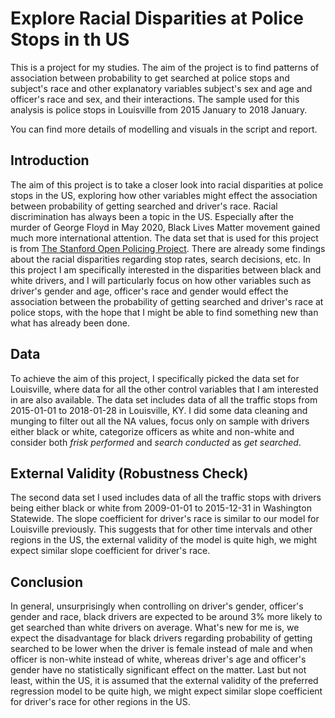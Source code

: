 # Explore Racial Disparities at Police Stops in th US
This is a project for my studies. The aim of the project is to find patterns of association between probability to get searched at police stops and subject's race and other explanatory variables subject's sex and age and officer's race and sex, and their interactions. The sample used for this analysis is police stops in Louisville from 2015 January to 2018 January. 

You can find more details of modelling and visuals in the script and report. 

## Introduction
The aim of this project is to take a closer look into racial disparities at police stops in the US, exploring how other variables might effect the association between probability of getting searched and driver's race. Racial discrimination has always been a topic in the US. Especially after the murder of George Floyd in May 2020, Black Lives Matter movement gained much more international attention. The data set that is used for this project is from [The Stanford Open Policing Project](https://openpolicing.stanford.edu/data/). There are already some findings about the racial disparities regarding stop rates, search decisions, etc. In this project I am specifically interested in the disparities between black and white drivers, and I will particularly focus on how other variables such as driver's gender and age, officer's race and gender would effect the association between the probability of getting searched and driver's race at police stops, with the hope that I might be able to find something new than what has already been done.

## Data
To achieve the aim of this project, I specifically picked the data set for Louisville, where data for all the other control variables that I am interested in are also available. The data set includes data of all the traffic stops from 2015-01-01 to 2018-01-28 in Louisville, KY. I did some data cleaning and munging to filter out all the NA values, focus only on sample with drivers either black or white, categorize officers as white and non-white and consider both *frisk performed* and *search conducted* as *get searched*.

## External Validity (Robustness Check)
The second data set I used includes data of all the traffic stops with drivers being either black or white from 2009-01-01 to 2015-12-31 in Washington Statewide. The slope coefficient for driver's race is similar to our model for Louisville previously. This suggests that for other time intervals and other regions in the US, the external validity of the model is quite high, we might expect similar slope coefficient for driver's race.

## Conclusion
In general, unsurprisingly when controlling on driver's gender, officer's gender and race, black drivers are expected to be around 3% more likely to get searched than white drivers on average. What's new for me is, we expect the disadvantage for black drivers regarding probability of getting searched to be lower when the driver is female instead of male and when officer is non-white instead of white, whereas driver's age and officer's gender have no statistically significant effect on the matter. Last but not least, within the US, it is assumed that the external validity of the preferred regression model to be quite high, we might expect similar slope coefficient for driver's race for other regions in the US.

